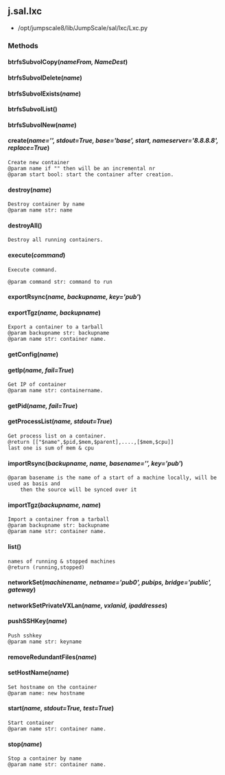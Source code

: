 <!-- toc -->
## j.sal.lxc

- /opt/jumpscale8/lib/JumpScale/sal/lxc/Lxc.py

### Methods

#### btrfsSubvolCopy(*nameFrom, NameDest*) 

#### btrfsSubvolDelete(*name*) 

#### btrfsSubvolExists(*name*) 

#### btrfsSubvolList() 

#### btrfsSubvolNew(*name*) 

#### create(*name='', stdout=True, base='base', start, nameserver='8.8.8.8', replace=True*) 

```
Create new container
@param name if "" then will be an incremental nr
@param start bool: start the container after creation.

```

#### destroy(*name*) 

```
Destroy container by name
@param name str: name

```

#### destroyAll() 

```
Destroy all running containers.

```

#### execute(*command*) 

```
Execute command.

@param command str: command to run

```

#### exportRsync(*name, backupname, key='pub'*) 

#### exportTgz(*name, backupname*) 

```
Export a container to a tarball
@param backupname str: backupname
@param name str: container name.

```

#### getConfig(*name*) 

#### getIp(*name, fail=True*) 

```
Get IP of container
@param name str: containername.

```

#### getPid(*name, fail=True*) 

#### getProcessList(*name, stdout=True*) 

```
Get process list on a container.
@return [["$name",$pid,$mem,$parent],....,[$mem,$cpu]]
last one is sum of mem & cpu

```

#### importRsync(*backupname, name, basename='', key='pub'*) 

```
@param basename is the name of a start of a machine locally, will be used as basis and
    then the source will be synced over it

```

#### importTgz(*backupname, name*) 

```
Import a container from a tarball
@param backupname str: backupname
@param name str: container name.

```

#### list() 

```
names of running & stopped machines
@return (running,stopped)

```

#### networkSet(*machinename, netname='pub0', pubips, bridge='public', gateway*) 

#### networkSetPrivateVXLan(*name, vxlanid, ipaddresses*) 

#### pushSSHKey(*name*) 

```
Push sshkey
@param name str: keyname

```

#### removeRedundantFiles(*name*) 

#### setHostName(*name*) 

```
Set hostname on the container
@param name: new hostname

```

#### start(*name, stdout=True, test=True*) 

```
Start container
@param name str: container name.

```

#### stop(*name*) 

```
Stop a container by name
@param name str: container name.

```

